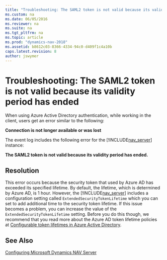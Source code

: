 ```yaml
---
title: "Troubleshooting: The SAML2 token is not valid because its validity period has ended."
ms.custom: na
ms.date: 06/05/2016
ms.reviewer: na
ms.suite: na
ms.tgt_pltfrm: na
ms.topic: article
ms.prod: "dynamics-nav-2018"
ms.assetid: b8612c03-8366-4334-94c0-d409f1c4a10b
caps.latest.revision: 8
author: jswymer
---
```

# Troubleshooting: The SAML2 token is not valid because its validity period has ended

When using Azure Active Directory authentication, while working in the client, users get an error similar to the following: 

**Connection is not longer available or was lost**

The event log includes the following error for the [!INCLUDE[nav_server](includes/nav_server_md.md)] instance:

**The SAML2 token is not valid because its validity period has ended.** 

## Resolution  

This error occurs because the security token that used by Azure AD has exceeded its specified lifetime. By default, the lifetime, which is determined by Azure AD, is 1 hour. However, the [!INCLUDE[nav_server](includes/nav_server_md.md)] includes a configuration setting called `ExtendedSecurityTokenLifetime` which you can set to add additional time to the security token lifetime. If this issue becomes a problem, you can increase the value of the  `ExtendedSecurityTokenLifetime` setting. Before you do this though, we recommend that you read more about the Azure AD token lifetime policies at [Configurable token lifetimes in Azure Active Directory](/azure/active-directory/develop/active-directory-configurable-token-lifetimes).


## See Also  
 [Configuring Microsoft Dynamics NAV Server](Configuring-Microsoft-Dynamics-NAV-Server.md)